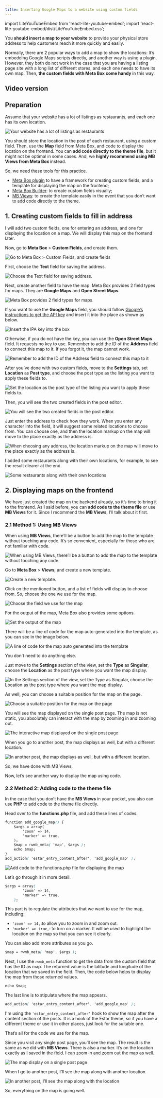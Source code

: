 ```yaml
---
title: Inserting Google Maps to a website using custom fields
---
```


import LiteYouTubeEmbed from 'react-lite-youtube-embed';
import 'react-lite-youtube-embed/dist/LiteYouTubeEmbed.css';

You **should insert a map to your website** to provide your physical store address to help customers reach it more quickly and easily.

Normally, there are 2 popular ways to add a map to show the locations: It’s embedding Google Maps scripts directly, and another way is using a plugin. However, they both do not work in the case that you are having a listing page site with a long list of different stores, and each one needs to have its own map. Then, **the custom fields with Meta Box come handy** in this way.

## Video version

<LiteYouTubeEmbed id='y2DeORtmAew'/>

## Preparation

Assume that your website has a lot of listings as restaurants, and each one has its own location.

![Your website has a lot of listings as restaurants](https://i.imgur.com/jBwuAl8.png)

You should store the location in the post of each restaurant, using a custom field. Then, use the **Map** field from Meta Box, and code to display the location on the frontend. You can **add code directly to the theme file**, but it might not be optimal in some cases. And, we **highly recommend using MB Views from Meta Box** instead.

So, we need these tools for this practice.

* [Meta Box plugin](https://wordpress.org/plugins/meta-box/) to have a framework for creating custom fields, and a template for displaying the map on the frontend;
* [Meta Box Builder](https://metabox.io/plugins/meta-box-builder/): to create custom fields visually;
* [MB Views](https://metabox.io/plugins/mb-views/): to create the template easily in the event that you don’t want to add code directly to the theme.

## 1. Creating custom fields to fill in address

I will add two custom fields, one for entering an address, and one for displaying the location on a map. We will display this map on the frontend later.

Now, go to **Meta Box** > **Custom Fields**, and create them.

![Go to Meta Box > Custom Fields, and create fields](https://i.imgur.com/KH3KFN0.png)

First, choose the **Text** field for saving the address.

![Choose the Text field for saving address.](https://i.imgur.com/XleJ5xy.png)

Next, create another field to have the map. Meta Box provides 2 field types for maps. They are **Google Maps** and **Open Street Maps**.

![Meta Box provides 2 field types for maps.](https://i.imgur.com/rKhVxoF.png)

If you want to use the **Google Maps** field, you should follow [Google’s instructions to get the API key](https://developers.google.com/maps/documentation/javascript/get-api-key) and insert it into the place as shown as below.

![Insert the IPA key into the box](https://i.imgur.com/UBR4DH8.png)

Otherwise, if you do not have the key, you can use the **Open Street Maps** field. It requests no key to use. Remember to add the ID of the **Address** field to connect this map to it. If you forgot it, the map cannot work.

![Remember to add the ID of the Address field to connect this map to it](https://i.imgur.com/LG0eC05.png)

After you’ve done with two custom fields, move to the **Settings** tab, set **Location** as **Post type**, and choose the post type as the listing you want to apply these fields to.

![Set the location as the post type of the listing you want to apply these fields to.](https://i.imgur.com/aH2R9aa.png)

Then, you will see the two created fields in the post editor.

![You will see the two created fields in the post editor.](https://i.imgur.com/RFSUwhN.png)

Just enter the address to check how they work. When you enter any character into the field, it will suggest some related locations to choose from. You can choose one, and then the location markup on the map will move to the place exactly as the address is.

![When choosing any address, the location markup on the map will move to the place exactly as the address is.](https://i.imgur.com/ZGScci9.gif)

I added some restaurants along with their own locations, for example, to see the result clearer at the end.

![Some restaurants along with their own locations](https://i.imgur.com/bE0018T.png)

## 2. Displaying maps on the frontend

We have just created the map on the backend already, so it’s time to bring it to the frontend. As I said before, you can **add code to the theme file** or use **MB Views** for it. Since I recommend the **MB Views**, I’ll talk about it first.

### 2.1 Method 1: Using MB Views

When using **MB Views**, there’ll be a button to add the map to the template without touching any code. It’s so convenient, especially for those who are not familiar with code. 

![When using MB Views, there’ll be a button to add the map to the template without touching any code.](https://i.imgur.com/Pv44lzb.png)

Go to **Meta Box** > **Views**, and create a new template.

![Create a new template.](https://i.imgur.com/HYM6Piw.png)

Click on the mentioned button, and a list of fields will display to choose from. So, choose the one we use for the map.

![Choose the field we use for the map](https://i.imgur.com/16hDr8D.png)

For the output of the map, Meta Box also provides some options. 

![Set the output of the map](https://i.imgur.com/3UZwbWL.png)

There will be a line of code for the map auto-generated into the template, as you can see in the image below.

![A line of code for the map auto generated into the template](https://i.imgur.com/HXCXCH7.png)

You don't need to do anything else.

Just move to the **Settings** section of the view, set the **Type** as **Singular**, choose the **Location** as the post type where you want the map display.

![In the Settings section of the view, set the Type as Singular, choose the Location as the post type where you want the map display.](https://i.imgur.com/SwMQSF8.png)

As well, you can choose a suitable position for the map on the page.

![Choose a suitable position for the map on the page](https://i.imgur.com/89xmR77.png)

You will see the map displayed on the single post page. The map is not static, you absolutely can interact with the map by zooming in and zooming out.

![The interactive map displayed on the single post page](https://i.imgur.com/8SpCehR.gif)

When you go to another post, the map displays as well, but with a different location.

![In another post, the map displays as well, but with a different location.](https://i.imgur.com/UU6zoQv.png)

So, we have done with MB Views.

Now, let’s see another way to display the map using code.

### 2.2 Method 2: Adding code to the theme file

In the case that you don’t have the **MB Views** in your pocket, you also can use **PHP** to add code to the theme file directly.

Head over to the **functions.php** file, and add these lines of codes.

```css
function add_google_map() {
    $args = array(
        'zoom' => 14,
        'marker' => true,
    );
    $map = rwmb_meta( 'map', $args );
    echo $map;
}
add_action( 'estar_entry_content_after', 'add_google_map' );
```

![Add code to the functions.php file for displaying the map](https://i.imgur.com/nr8E1in.png)

Let’s go through it in more detail.

```css
$args = array(
        'zoom' => 14,
        'marker' => true,
    );
```

This part is to regulate the attributes that we want to use for the map, including:

* `'zoom' => 14,`:to allow you to zoom in and zoom out.
* `'marker' => true,`: to turn on a marker. It will be used to highlight the location on the map so that you can see it clearly.

You can also add more attributes as you go.

```css
$map = rwmb_meta( 'map', $args );
```

Next, I use the `rwmb_meta` function to get the data from the custom field that has the ID as map. The returned value is the latitude and longitude of the location that we saved in the field. Then, the code below helps to display the map from those returned values.

```css
echo $map;
```

The last line is to stipulate where the map appears.

```css
add_action( 'estar_entry_content_after', 'add_google_map' );
```

I'm using the `'estar_entry_content_after'` hook to show the map after the content section of the posts. It is a hook of the Estar theme, so if you have a different theme or use it in other places, just look for the suitable one.

That’s all for the code we use for the map.

Since you visit any single post page, you’ll see the map. The result is the same as we did with **MB Views**. There is also a marker. It’s on the location exactly as I saved in the field. I can zoom in and zoom out the map as well.

![The map display on a single post page](https://i.imgur.com/8SpCehR.gif)

When I go to another post, I’ll see the map along with another location.

![In another post, I’ll see the map along with the location](https://i.imgur.com/UU6zoQv.png)

So, everything on the map is going well.




